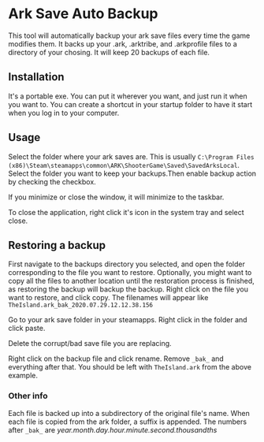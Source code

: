 # Ark Save Auto Backup
This tool will automatically backup your ark save files every time the game modifies them. It backs up your .ark, .arktribe, and .arkprofile files to a directory of your chosing. It will keep 20 backups of each file.

## Installation

It's a portable exe. You can put it wherever you want, and just run it when you want to. You can create a shortcut in your startup folder to have it start when you log in to your computer.

## Usage

Select the folder where your ark saves are. This is usually `C:\Program Files (x86)\Steam\steamapps\common\ARK\ShooterGame\Saved\SavedArksLocal`. Select the folder you want to keep your backups.Then enable backup action by checking the checkbox.

If you minimize or close the window, it will minimize to the taskbar.

To close the application, right click it's icon in the system tray and select close.

## Restoring a backup

First navigate to the backups directory you selected, and open the folder corresponding to the file you want to restore. Optionally, you might want to copy all the files to another location until the restoration process is finished, as restoring the backup will backup the backup. Right click on the file you want to restore, and click copy. The filenames will appear like `TheIsland.ark_bak_2020.07.29.12.12.38.156`

Go to your ark save folder in your steamapps. Right click in the folder and click paste.

Delete the corrupt/bad save file you are replacing.

Right click on the backup file and click rename. Remove `_bak_` and everything after that. You should be left with `TheIsland.ark` from the above example.

### Other info

Each file is backed up into a subdirectory of the original file's name. When each file is copied from the ark folder, a suffix is appended. The numbers after `_bak_` are _year.month.day.hour.minute.second.thousandths_
